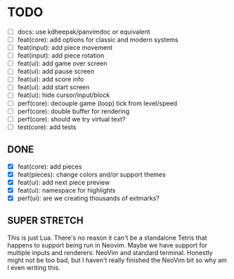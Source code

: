 # TODO

- [ ] docs: use kdheepak/panvimdoc or equivalent
- [ ] feat(core): add options for classic and modern systems
- [ ] feat(input): add piece movement
- [ ] feat(input): add piece rotation
- [ ] feat(ui): add game over screen
- [ ] feat(ui): add pause screen
- [ ] feat(ui): add score info
- [ ] feat(ui): add start screen
- [ ] feat(ui): hide cursor/input/block
- [ ] perf(core): decouple game (loop) tick from level/speed
- [ ] perf(core): double buffer for rendering
- [ ] perf(core): should we try virtual text?
- [ ] test(core): add tests

## DONE

- [x] feat(core): add pieces
- [x] feat(pieces): change colors and/or support themes
- [x] feat(ui): add next piece preview
- [x] feat(ui): namespace for highlights
- [x] perf(ui): are we creating thousands of extmarks?

## SUPER STRETCH

This is just Lua. There's no reason it can't be a standalone Tetris that happens to support being run in Neovim. Maybe we have support for multiple inputs and renderers: NeoVim and standard terminal. Honestly might not be too bad, but I haven't really finished the NeoVim bit so why am I even writing this.
